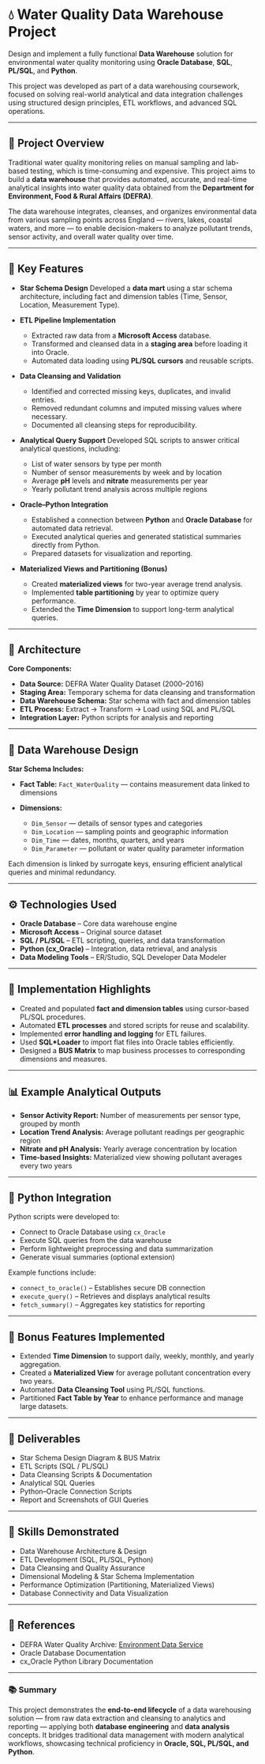 # 💧 Water Quality Data Warehouse Project

Design and implement a fully functional **Data Warehouse** solution for environmental water quality monitoring using **Oracle Database**, **SQL**, **PL/SQL**, and **Python**.

This project was developed as part of a data warehousing coursework, focused on solving real-world analytical and data integration challenges using structured design principles, ETL workflows, and advanced SQL operations.

---

## 📘 Project Overview

Traditional water quality monitoring relies on manual sampling and lab-based testing, which is time-consuming and expensive. This project aims to build a **data warehouse** that provides automated, accurate, and real-time analytical insights into water quality data obtained from the **Department for Environment, Food & Rural Affairs (DEFRA)**.

The data warehouse integrates, cleanses, and organizes environmental data from various sampling points across England — rivers, lakes, coastal waters, and more — to enable decision-makers to analyze pollutant trends, sensor activity, and overall water quality over time.

---

## 🧱 Key Features

- **Star Schema Design**
  Developed a **data mart** using a star schema architecture, including fact and dimension tables (Time, Sensor, Location, Measurement Type).

- **ETL Pipeline Implementation**

  - Extracted raw data from a **Microsoft Access** database.
  - Transformed and cleansed data in a **staging area** before loading it into Oracle.
  - Automated data loading using **PL/SQL cursors** and reusable scripts.

- **Data Cleansing and Validation**

  - Identified and corrected missing keys, duplicates, and invalid entries.
  - Removed redundant columns and imputed missing values where necessary.
  - Documented all cleansing steps for reproducibility.

- **Analytical Query Support**
  Developed SQL scripts to answer critical analytical questions, including:

  - List of water sensors by type per month
  - Number of sensor measurements by week and by location
  - Average **pH** levels and **nitrate** measurements per year
  - Yearly pollutant trend analysis across multiple regions

- **Oracle–Python Integration**

  - Established a connection between **Python** and **Oracle Database** for automated data retrieval.
  - Executed analytical queries and generated statistical summaries directly from Python.
  - Prepared datasets for visualization and reporting.

- **Materialized Views and Partitioning (Bonus)**

  - Created **materialized views** for two-year average trend analysis.
  - Implemented **table partitioning** by year to optimize query performance.
  - Extended the **Time Dimension** to support long-term analytical queries.

---

## 🧩 Architecture

**Core Components:**

- **Data Source:** DEFRA Water Quality Dataset (2000–2016)
- **Staging Area:** Temporary schema for data cleansing and transformation
- **Data Warehouse Schema:** Star schema with fact and dimension tables
- **ETL Process:** Extract → Transform → Load using SQL and PL/SQL
- **Integration Layer:** Python scripts for analysis and reporting

---

## 🧠 Data Warehouse Design

**Star Schema Includes:**

- **Fact Table:** `Fact_WaterQuality` — contains measurement data linked to dimensions
- **Dimensions:**

  - `Dim_Sensor` — details of sensor types and categories
  - `Dim_Location` — sampling points and geographic information
  - `Dim_Time` — dates, months, quarters, and years
  - `Dim_Parameter` — pollutant or water quality parameter information

Each dimension is linked by surrogate keys, ensuring efficient analytical queries and minimal redundancy.

---

## ⚙️ Technologies Used

- **Oracle Database** – Core data warehouse engine
- **Microsoft Access** – Original source dataset
- **SQL / PL/SQL** – ETL scripting, queries, and data transformation
- **Python (cx_Oracle)** – Integration, data retrieval, and analysis
- **Data Modeling Tools** – ER/Studio, SQL Developer Data Modeler

---

## 🚀 Implementation Highlights

- Created and populated **fact and dimension tables** using cursor-based PL/SQL procedures.
- Automated **ETL processes** and stored scripts for reuse and scalability.
- Implemented **error handling and logging** for ETL failures.
- Used **SQL\*Loader** to import flat files into Oracle tables efficiently.
- Designed a **BUS Matrix** to map business processes to corresponding dimensions and measures.

---

## 📊 Example Analytical Outputs

- **Sensor Activity Report:** Number of measurements per sensor type, grouped by month
- **Location Trend Analysis:** Average pollutant readings per geographic region
- **Nitrate and pH Analysis:** Yearly average concentration by location
- **Time-based Insights:** Materialized view showing pollutant averages every two years

---

## 🧩 Python Integration

Python scripts were developed to:

- Connect to Oracle Database using `cx_Oracle`
- Execute SQL queries from the data warehouse
- Perform lightweight preprocessing and data summarization
- Generate visual summaries (optional extension)

Example functions include:

- `connect_to_oracle()` – Establishes secure DB connection
- `execute_query()` – Retrieves and displays analytical results
- `fetch_summary()` – Aggregates key statistics for reporting

---

## 🧪 Bonus Features Implemented

- Extended **Time Dimension** to support daily, weekly, monthly, and yearly aggregation.
- Created a **Materialized View** for average pollutant concentration every two years.
- Automated **Data Cleansing Tool** using PL/SQL functions.
- Partitioned **Fact Table by Year** to enhance performance and manage large datasets.

---

## 🧾 Deliverables

- Star Schema Design Diagram & BUS Matrix
- ETL Scripts (SQL / PL/SQL)
- Data Cleansing Scripts & Documentation
- Analytical SQL Queries
- Python–Oracle Connection Scripts
- Report and Screenshots of GUI Queries

---

## 🧰 Skills Demonstrated

- Data Warehouse Architecture & Design
- ETL Development (SQL, PL/SQL, Python)
- Data Cleansing and Quality Assurance
- Dimensional Modeling & Star Schema Implementation
- Performance Optimization (Partitioning, Materialized Views)
- Database Connectivity and Data Visualization

---

## 📎 References

- DEFRA Water Quality Archive: [Environment Data Service](https://environment.data.gov.uk/)
- Oracle Database Documentation
- cx_Oracle Python Library Documentation

---

### 📚 Summary

This project demonstrates the **end-to-end lifecycle** of a data warehousing solution — from raw data extraction and cleansing to analytics and reporting — applying both **database engineering** and **data analysis** concepts. It bridges traditional data management with modern analytical workflows, showcasing technical proficiency in **Oracle, SQL, PL/SQL, and Python**.
